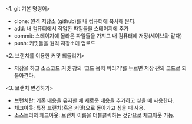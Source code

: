 <1. git 기본 명령어>
- clone: 원격 저장소 (github)를 내 컴퓨터에 복사해 온다.
- add: 내 컴퓨터에서 작업한 파일들을 스테이지에 추가
- commit: 스테이지에 올라온 파일들을 가지고 내 컴퓨터에 저장(세이브와 같다)
- push: 커밋들을 원격 저장소에 업로드

<2. 브랜치를 이용한 커밋 되돌리기>
- 저장을 하고 소스코드 커밋 창의 '코드 뭉치 버리기'를 누르면 저장 전의 코드로 되돌아간다.

<3. 브랜치 변경하기>
- 브랜치란: 기존 내용을 유지한 채 새로운 내용을 추가하고 싶을 때 사용한다.
- 체크아웃: 특정 브랜치(혹은 커밋)으로 돌아가고 싶을 때 사용.
- 소스트리의 체크아웃: 브랜치 이름을 더블클릭하는 것만으로 체크아웃 가능.


